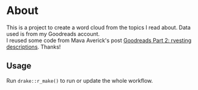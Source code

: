 # About

This is a project to create a word cloud from the topics I read about. Data used is from my Goodreads account.    
I reused some code from Mava Averick's post [Goodreads Part 2: rvesting descriptions](https://maraaverick.rbind.io/2017/10/goodreads-part-2/). Thanks!

## Usage
Run `drake::r_make()` to run or update the whole workflow.


